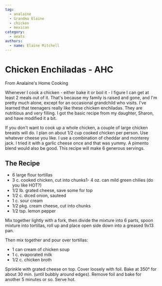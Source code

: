 ```yaml
---
tag:
  - analaine
  - Grandma Elaine
  - chicken
  - mexican
category:
  - meats
authors:
  - name: Elaine Mitchell
---
```


# Chicken Enchiladas - AHC
From Analaine's Home Cooking

Whenever I cook a chicken - either bake it or boil it - I figure I can get at least 2 meals out of it.
That's because my family is raised and gone, and I'm pretty much alone, except for an
occasional grandchild who visits. I've learned that teenagers really like these chicken
enchiladas. They are nutritious and very filling. I got the basic recipe from my daughter,
Sharon, and have modified it a bit.

If you don't want to cook up a whole chicken, a couple of large chicken breasts will do. I plan
on about 1/2 cup cooked chicken per person. Use whatever cheese you like. I use a combination
of cheddar and monterey jack. I tried it with a garlic cheese once and that was yummy. A
pimento blend would also be good. This recipe will make 6 generous servings.


## The Recipe
* 6 large flour tortillas
* 3 c. cooked chicken, cut into chunks1- 4 oz. can mild green chilies (do you like HOT?)
* 1/2 lb. grated cheese, save some for top
* 1/2 c. diced onion, sauteed
* 1 c. sour cream
* 1/2 pkg. cream cheese, cut into chunks
* 1/2 tsp. lemon pepper

Mix together lightly with a fork, then divide the mixture into 6 parts, spoon mixture into
tortillas, roll up and place open side down into a greased 9x13 pan.

Then mix together and pour over tortillas:
* 1 can cream of chicken soup
* 1 c. evaporated milk
* 1/2 c. chicken broth

Sprinkle with grated cheese on top. Cover loosely with foil. Bake at 350° for about 30 min.
(until bubbly around edges). Remove foil and bake for another 5 minutes or so. Serve hot.
